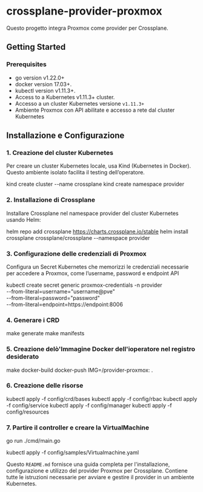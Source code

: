# crossplane-provider-proxmox
Questo progetto integra Proxmox come provider per Crossplane.

## Getting Started

### Prerequisites
- go version v1.22.0+
- docker version 17.03+.
- kubectl version v1.11.3+.
- Access to a Kubernetes v1.11.3+ cluster.
- Accesso a un cluster Kubernetes versione `v1.11.3+`
- Ambiente Proxmox con API abilitate e accesso a rete dal cluster Kubernetes

## Installazione e Configurazione

### 1. Creazione del cluster Kubernetes
Per creare un cluster Kubernetes locale, usa Kind (Kubernetes in Docker). Questo ambiente isolato facilita il testing dell’operatore.

kind create cluster --name crossplane
kind create namespace provider

### 2. Installazione di Crossplane
Installare Crossplane nel namespace provider del cluster Kubernetes usando Helm:

helm repo add crossplane https://charts.crossplane.io/stable
helm install crossplane crossplane/crossplane --namespace provider

### 3. Configurazione delle credenziali di Proxmox

Configura un Secret Kubernetes che memorizzi le credenziali necessarie per accedere a Proxmox, come l’username, password e endpoint API

kubectl create secret generic proxmox-credentials -n provider \
  --from-literal=username="username@pve" \
  --from-literal=password="password" \
  --from-literal=endpoint=https://endpoint:8006

### 4. Generare i CRD

make generate
make manifests  

### 5. Creazione delò'Immagine Docker dell'ioperatore nel registro desiderato

make docker-build docker-push IMG=<registry>/provider-proxmox:<tag> .

### 6. Creazione delle risorse
kubectl apply -f config/crd/bases
kubectl apply -f config/rbac
kubectl apply -f config/service
kubectl apply -f config/manager
kubectl apply -f config/resources

### 7. Partire il controller e creare la VirtualMachine

go run ./cmd/main.go

kubectl apply -f config/samples/Virtualmachine.yaml



Questo `README.md` fornisce una guida completa per l'installazione, configurazione e utilizzo del provider Proxmox per Crossplane. Contiene tutte le istruzioni necessarie per avviare e gestire il provider in un ambiente Kubernetes.
